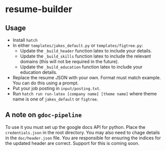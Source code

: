 # resume-builder

## Usage

- Install `hatch`
- In either `templates/jakes_default.py` or `templates/figtree.py`:
  - Update the `_build_header` function latex to include your details.
  - Update the `_build_skills` function latex to include the relevant domains (this will not be required in the future).
  - Update the `_build_education` function latex to include your education details.
- Replace the resume JSON with your own. Format must match example. You can do this using a prompt.
- Put your job posting in `input/posting.txt`.
- Run `hatch run run-latex [company name] [theme name]` where theme name is one of `jakes_default` or `figtree`.

## A note on `gdoc-pipeline`

To use it you must set up the google docs API for python. Place the `credentials.json` in the root directory. You may also need to chage details in the `doc/header.json` file. You are responsible for ensuring the indices for the updated header are correct. Support for this is coming soon.
